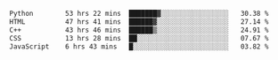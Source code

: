 <!--START_SECTION:waka-->

```txt
Python        53 hrs 22 mins  ███████▓░░░░░░░░░░░░░░░░░   30.38 %
HTML          47 hrs 41 mins  ██████▓░░░░░░░░░░░░░░░░░░   27.14 %
C++           43 hrs 46 mins  ██████▒░░░░░░░░░░░░░░░░░░   24.91 %
CSS           13 hrs 28 mins  ██░░░░░░░░░░░░░░░░░░░░░░░   07.67 %
JavaScript    6 hrs 43 mins   █░░░░░░░░░░░░░░░░░░░░░░░░   03.82 %
```

<!--END_SECTION:waka-->
